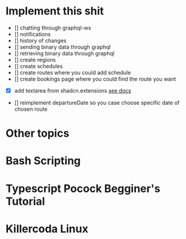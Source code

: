 # Implement this shit

- [] chatting through graphql-ws
- [] notifications
- [] history of changes
- [] sending binary data through graphql
- [] retrieving binary data through graphql
- [] create regions
- [] create schedules
- [] create routes where you could add schedule
- [] create bookings page where you could find the route you want
- [x] add textarea from shadcn.extensions [see docs](https://shadcnui-expansions.typeart.cc/docs/autosize-textarea)
- [] reimplement departureDate so you case choose specific date of chosen route

# Other topics

# Bash Scripting
# Typescript Pocock Begginer's Tutorial
# Killercoda Linux
